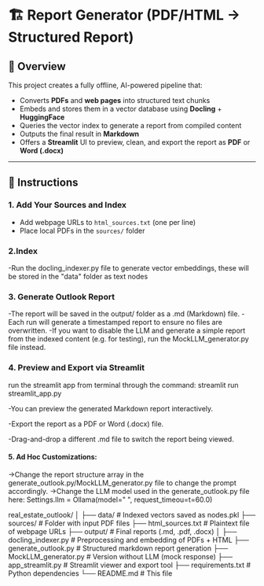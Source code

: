 # 🏗️ Report Generator (PDF/HTML → Structured Report)

## 📌 Overview

This project creates a fully offline, AI-powered pipeline that:

- Converts **PDFs** and **web pages** into structured text chunks
- Embeds and stores them in a vector database using **Docling** + **HuggingFace**
- Queries the vector index to generate a report from compiled content
- Outputs the final result in **Markdown**
- Offers a **Streamlit** UI to preview, clean, and export the report as **PDF** or **Word (.docx)**

---

## 🧭 Instructions

### 1. Add Your Sources and Index
- Add webpage URLs to `html_sources.txt` (one per line)
- Place local PDFs in the `sources/` folder

### 2.Index

-Run the docling_indexer.py file to generate vector embeddings, these will be stored in the "data" folder as text nodes

### 3. Generate Outlook Report
-The report will be saved in the output/ folder as a .md (Markdown) file.
-Each run will generate a timestamped report to ensure no files are overwritten.
-If you want to disable the LLM and generate a simple report from the indexed content (e.g. for testing), run the MockLLM_generator.py file instead.

### 4. Preview and Export via Streamlit

run the streamlit app from terminal through the command: streamlit run streamlit_app.py

-You can preview the generated Markdown report interactively.

-Export the report as a PDF or Word (.docx) file.

-Drag-and-drop a different .md file to switch the report being viewed.

#### 5. Ad Hoc Customizations: 

->Change the report structure array in the generate_outlook.py/MockLLM_generator.py file to change the prompt accordingly.
->Change the LLM model used in the generate_outlook.py file here: 
Settings.llm = Ollama(model="  ", request_timeou=t=60.0)

real_estate_outlook/
│
├── data/                     # Indexed vectors saved as nodes.pkl
├── sources/                  # Folder with input PDF files
├── html_sources.txt          # Plaintext file of webpage URLs
├── output/                   # Final reports (.md, .pdf, .docx)
│
├── docling_indexer.py        # Preprocessing and embedding of PDFs + HTML
├── generate_outlook.py       # Structured markdown report generation
├── MockLLM_generator.py      # Version without LLM (mock response)
├── app_streamlit.py          # Streamlit viewer and export tool
├── requirements.txt          # Python dependencies
└── README.md                 # This file





